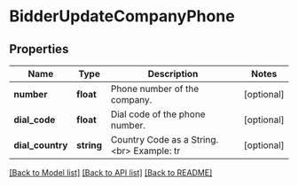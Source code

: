 # BidderUpdateCompanyPhone

## Properties
Name | Type | Description | Notes
------------ | ------------- | ------------- | -------------
**number** | **float** | Phone number of the company. | [optional] 
**dial_code** | **float** | Dial code of the phone number. | [optional] 
**dial_country** | **string** | Country Code as a String. &lt;br&gt; Example: tr | [optional] 

[[Back to Model list]](../README.md#documentation-for-models) [[Back to API list]](../README.md#documentation-for-api-endpoints) [[Back to README]](../README.md)


